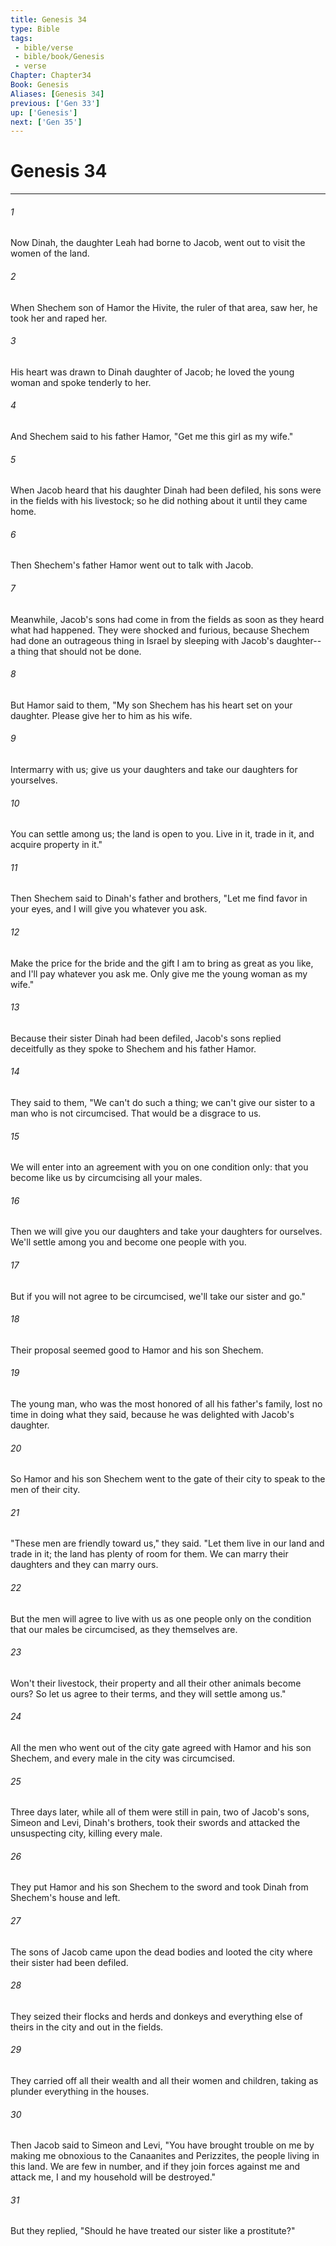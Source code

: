 ```yaml
---
title: Genesis 34
type: Bible
tags:
 - bible/verse
 - bible/book/Genesis
 - verse
Chapter: Chapter34
Book: Genesis
Aliases: [Genesis 34]
previous: ['Gen 33']
up: ['Genesis']
next: ['Gen 35']
---
```

# Genesis 34

***


###### 1 
Now Dinah, the daughter Leah had borne to Jacob, went out to visit the women of the land. 

###### 2 
When Shechem son of Hamor the Hivite, the ruler of that area, saw her, he took her and raped her. 

###### 3 
His heart was drawn to Dinah daughter of Jacob; he loved the young woman and spoke tenderly to her. 

###### 4 
And Shechem said to his father Hamor, "Get me this girl as my wife." 

###### 5 
When Jacob heard that his daughter Dinah had been defiled, his sons were in the fields with his livestock; so he did nothing about it until they came home. 

###### 6 
Then Shechem's father Hamor went out to talk with Jacob. 

###### 7 
Meanwhile, Jacob's sons had come in from the fields as soon as they heard what had happened. They were shocked and furious, because Shechem had done an outrageous thing in Israel by sleeping with Jacob's daughter--a thing that should not be done. 

###### 8 
But Hamor said to them, "My son Shechem has his heart set on your daughter. Please give her to him as his wife. 

###### 9 
Intermarry with us; give us your daughters and take our daughters for yourselves. 

###### 10 
You can settle among us; the land is open to you. Live in it, trade in it, and acquire property in it." 

###### 11 
Then Shechem said to Dinah's father and brothers, "Let me find favor in your eyes, and I will give you whatever you ask. 

###### 12 
Make the price for the bride and the gift I am to bring as great as you like, and I'll pay whatever you ask me. Only give me the young woman as my wife." 

###### 13 
Because their sister Dinah had been defiled, Jacob's sons replied deceitfully as they spoke to Shechem and his father Hamor. 

###### 14 
They said to them, "We can't do such a thing; we can't give our sister to a man who is not circumcised. That would be a disgrace to us. 

###### 15 
We will enter into an agreement with you on one condition only: that you become like us by circumcising all your males. 

###### 16 
Then we will give you our daughters and take your daughters for ourselves. We'll settle among you and become one people with you. 

###### 17 
But if you will not agree to be circumcised, we'll take our sister and go." 

###### 18 
Their proposal seemed good to Hamor and his son Shechem. 

###### 19 
The young man, who was the most honored of all his father's family, lost no time in doing what they said, because he was delighted with Jacob's daughter. 

###### 20 
So Hamor and his son Shechem went to the gate of their city to speak to the men of their city. 

###### 21 
"These men are friendly toward us," they said. "Let them live in our land and trade in it; the land has plenty of room for them. We can marry their daughters and they can marry ours. 

###### 22 
But the men will agree to live with us as one people only on the condition that our males be circumcised, as they themselves are. 

###### 23 
Won't their livestock, their property and all their other animals become ours? So let us agree to their terms, and they will settle among us." 

###### 24 
All the men who went out of the city gate agreed with Hamor and his son Shechem, and every male in the city was circumcised. 

###### 25 
Three days later, while all of them were still in pain, two of Jacob's sons, Simeon and Levi, Dinah's brothers, took their swords and attacked the unsuspecting city, killing every male. 

###### 26 
They put Hamor and his son Shechem to the sword and took Dinah from Shechem's house and left. 

###### 27 
The sons of Jacob came upon the dead bodies and looted the city where their sister had been defiled. 

###### 28 
They seized their flocks and herds and donkeys and everything else of theirs in the city and out in the fields. 

###### 29 
They carried off all their wealth and all their women and children, taking as plunder everything in the houses. 

###### 30 
Then Jacob said to Simeon and Levi, "You have brought trouble on me by making me obnoxious to the Canaanites and Perizzites, the people living in this land. We are few in number, and if they join forces against me and attack me, I and my household will be destroyed." 

###### 31 
But they replied, "Should he have treated our sister like a prostitute?" 
